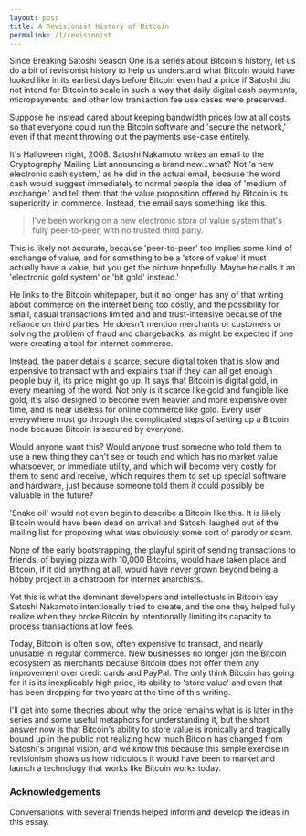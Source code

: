 ```yaml
---
layout: post
title: A Revisionist History of Bitcoin
permalink: /1/revisionist
---
```


Since Breaking Satoshi Season One is a series about Bitcoin's history, let us do a bit of revisionist history to help us understand what Bitcoin would have looked like in its earliest days before Bitcoin even had a price if Satoshi did not intend for Bitcoin to scale in such a way that daily digital cash payments, micropayments, and other low transaction fee use cases were preserved.

Suppose he instead cared about keeping bandwidth prices low at all costs so that everyone could run the Bitcoin software and 'secure the network,' even if that meant throwing out the payments use-case entirely.

It's Halloween night, 2008. Satoshi Nakamoto writes an email to the Cryptography Mailing List announcing a brand new...what? Not 'a new electronic cash system,' as he did in the actual email, because the word cash would suggest immediately to normal people the idea of 'medium of exchange,' and tell them that the value proposition offered by Bitcoin is its superiority in commerce. Instead, the email says something like this.

> I've been working on a new electronic store of value system that's fully peer-to-peer, with no trusted third party.

This is likely not accurate, because 'peer-to-peer' too implies some kind of exchange of value, and for something to be a 'store of value' it must actually have a value, but you get the picture hopefully. Maybe he calls it an 'electronic gold system' or 'bit gold' instead.'

He links to the Bitcoin whitepaper, but it no longer has any of that writing about commerce on the internet being too costly, and the possibility for small, casual transactions limited and and trust-intensive because of the reliance on third parties. He doesn't mention merchants or customers or solving the problem of fraud and chargebacks, as might be expected if one were creating a tool for internet commerce.

Instead, the paper details a scarce, secure digital token that is slow and expensive to transact with and explains that if they can all get enough people buy it, its price might go up. It says that Bitcoin is digital gold, in every meaning of the word. Not only is it scarce like gold and fungible like gold, it's also designed to become even heavier and more expensive over time, and is near useless for online commerce like gold. Every user everywhere must go through the complicated steps of setting up a Bitcoin node because Bitcoin is secured by everyone.

Would anyone want this? Would anyone trust someone who told them to use a new thing they can't see or touch and which has no market value whatsoever, or immediate utility, and which will become very costly for them to send and receive, which requires them to set up special software and hardware, just because someone told them it could possibly be valuable in the future?

'Snake oil' would not even begin to describe a Bitcoin like this. It is likely Bitcoin would have been dead on arrival and Satoshi laughed out of the mailing list for proposing what was obviously some sort of parody or scam.

None of the early bootstrapping, the playful spirit of sending transactions to friends, of buying pizza with 10,000 Bitcoins, would have taken place and Bitcoin, if it did anything at all, would have never grown beyond being a hobby project in a chatroom for internet anarchists.

Yet this is what the dominant developers and intellectuals in Bitcoin say Satoshi Nakamoto intentionally tried to create, and the one they helped fully realize when they broke Bitcoin by intentionally limiting its capacity to process transactions at low fees.

Today, Bitcoin is often slow, often expensive to transact, and nearly unusable in regular commerce. New businesses no longer join the Bitcoin ecosystem as merchants because Bitcoin does not offer them any improvement over credit cards and PayPal. The only think Bitcoin has going for it is its inexplicably high price, its ability to 'store value' and even that has been dropping for two years at the time of this writing.

I'll get into some theories about why the price remains what is is later in the series and some useful metaphors for understanding it, but the short answer now is that Bitcoin's ability to store value is ironically and tragically bound up in the public not realizing how much Bitcoin has changed from Satoshi's original vision, and we know this because this simple exercise in revisionism shows us how ridiculous it would have been to market and launch a technology that works like Bitcoin works today.

### Acknowledgements

Conversations with several friends helped inform and develop the ideas in this essay.








